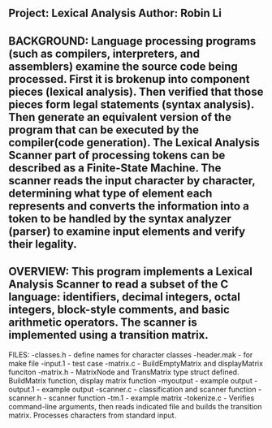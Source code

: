 Project: Lexical Analysis 
Author: Robin Li
------------------------------------------------------------------------
BACKGROUND:
Language processing programs (such as compilers, interpreters, and assemblers) examine the source code being processed. First it is brokenup into component pieces (lexical analysis). Then verified that those pieces form legal statements (syntax analysis). Then generate an equivalent version of the program that can be executed by the compiler(code generation). The Lexical Analysis Scanner part of processing tokens can be described as a Finite-State Machine. The scanner reads the input character by character, determining what type of element each represents and converts the information into a token to be handled by the syntax analyzer (parser) to examine input elements and verify their legality.
------------------------------------------------------------------------
OVERVIEW:
This program implements a Lexical Analysis Scanner to read a subset of the
C language: identifiers, decimal integers, octal integers, block-style comments, and basic arithmetic operators. The scanner is implemented using a transition matrix. 
------------------------------------------------------------------------
FILES:
-classes.h - define names for character classes
-header.mak - for make file
-input.1 - test case
-matrix.c - BuildEmptyMatrix and displayMatrix funciton
-matrix.h - MatrixNode and TransMatrix type struct defined. BuildMatrix
function, display matrix function
-myoutput - example output
-output.1 - example output
-scanner.c - classification and scanner function
-scanner.h - scanner function
-tm.1 - example matrix
-tokenize.c - Verifies command-line arguments, then reads indicated file
 and builds the transition matrix. Processes characters from standard input. 